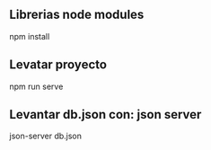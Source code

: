 ## Librerias node modules
npm install

## Levatar proyecto
npm run serve

## Levantar db.json con: json server
json-server db.json
